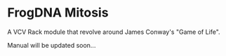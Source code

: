 # FrogDNA Mitosis

A VCV Rack module that revolve around James Conway's "Game of Life".

Manual will be updated soon...
